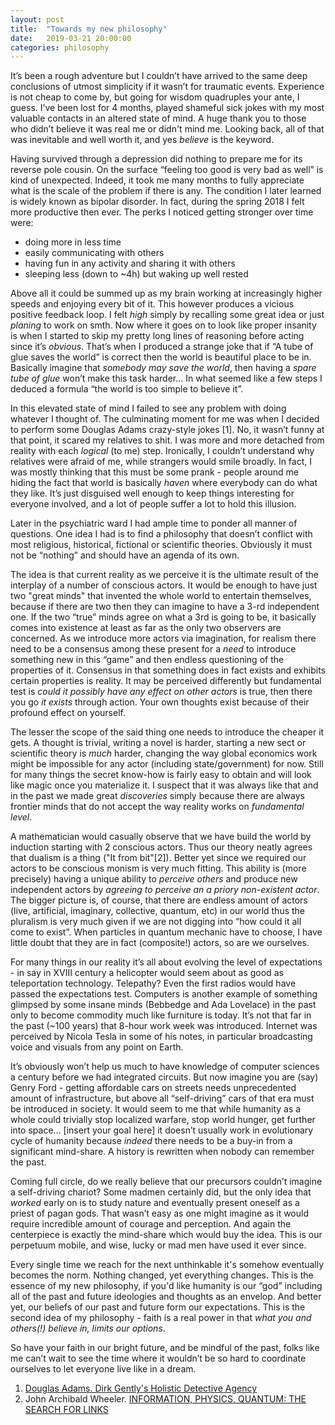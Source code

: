 ```yaml
---
layout: post
title:  "Towards my new philosophy"
date:   2019-03-21 20:00:00
categories: philosophy
---
```


It’s been a rough adventure but I couldn’t have arrived to the same deep conclusions of utmost simplicity if it wasn’t for traumatic events. Experience is not cheap to come by, but going for wisdom quadruples your ante, I guess. I’ve been lost for 4 months, played shameful  sick jokes with my most valuable contacts in an altered state of mind. A huge thank you to those who didn’t believe it was real me or didn't mind me. Looking back, all of that was inevitable and well worth it, and yes *believe* is the keyword. 


Having survived through a depression did nothing to prepare me for its reverse pole cousin. On the surface “feeling too good is very bad as well” is  kind of unexpected. Indeed, it took me many months to fully appreciate what is the scale of the problem if there is any. The condition I later learned is widely known as bipolar disorder. In fact, during the spring 2018 I felt more productive then ever. The perks I noticed getting stronger over time were:

* doing more in less time
* easily communicating with others
* having fun in any activity and sharing it with others
* sleeping less (down to \~4h) but waking up well rested

Above all it could be summed up as my brain working at increasingly higher speeds and enjoying every bit of it. This however produces a vicious positive feedback loop. I felt *high* simply by recalling some great idea or just _planing_ to work on smth. Now where it goes on to look like proper insanity is when I started to skip my pretty long lines of reasoning before acting since it’s *obvious*. That’s when I produced a strange joke that if “A tube of glue saves the world” is correct then the world is beautiful place to be in. Basically imagine that *somebody may save the world*, then having a *spare tube of glue* won’t make this task harder... In what seemed like a few steps I deduced a formula “the world is too simple to believe it”. 


In this elevated state of mind I failed to see any problem with doing whatever I thought of.  The culminating moment for me was when I decided to perform some Douglas Adams crazy-style jokes [1]. No, it wasn’t funny at that point, it scared my relatives to shit. I was more and more detached from reality with each _logical_ (to me) step.  Ironically, I couldn’t understand why relatives were afraid of me, while strangers would smile broadly. In fact, I was mostly thinking that this must be some prank - people around me hiding the fact that world is basically *haven* where everybody can do what they like. It’s just disguised well enough to keep things interesting for everyone involved, and a lot of people suffer a lot to hold this illusion. 


Later in the psychiatric ward I had ample time to ponder all manner of questions. One idea I had is to find a philosophy that doesn’t conflict with most religious, historical, fictional or scientific theories. Obviously it must not be “nothing” and should have an agenda of its own.


The idea is that current reality as we perceive it is the ultimate result of the interplay of a number of conscious actors. It would be enough to have just two "great minds" that invented the whole world to entertain themselves, because if there are two then they can imagine to have a 3-rd independent one. If the two “true” minds agree on what a 3rd is going to be, it basically comes into existence at least as far as the only two observers are concerned. As we introduce more actors via imagination, for realism there need to be a consensus among these present for a *need* to introduce something new in this “game” and then endless questioning of the properties of it. Consensus in that something does in fact exists and exhibits certain properties is reality. It may be perceived differently but fundamental test is *could it possibly have any effect on other actors* is true, then there you go *it exists* through action. Your own thoughts exist because of their profound effect on yourself.


The lesser the scope of the said thing one needs to introduce the cheaper it gets. A thought is trivial, writing a novel is harder, starting a new sect or scientific theory is *much* harder, changing the way global economics work might be impossible for any actor (including state/government) for now. Still for many things the secret know-how is fairly easy to obtain and will look like magic once you materialize it. I suspect that it was always like that and in the past we made great *discoveries* simply because there are always frontier minds that do not accept the way reality works on _fundamental level_. 


A mathematician would casually observe that we have build the world by induction starting with 2 conscious actors.  Thus our theory neatly agrees that dualism is a thing ("It from bit"[2]). Better yet since we required our actors to be conscious monism is very much fitting. This ability is (more precisely) having a unique ability to *perceive others* and produce new independent actors by *agreeing to perceive an a priory non-existent actor*. The bigger picture is, of course, that there are endless amount of actors (live, artificial, imaginary, collective, quantum, etc) in our world thus the pluralism is very much given if we are not digging into “how could it all come to exist”. When particles in quantum mechanic have to choose, I have little doubt that they are in fact (composite!) actors, so are we ourselves.


For many things in our reality it’s all about evolving the level of expectations - in say in XVIII century a helicopter would seem about as good as teleportation technology. Telepathy? Even the first radios would have passed the expectations test. Computers is another example of something glimpsed by some insane minds (Bebbedge and Ada Lovelace) in the past only to become commodity much like furniture is today. It’s not that far in the past (\~100 years) that 8-hour work week was introduced. Internet was perceived by Nicola Tesla in some of his notes, in particular broadcasting voice and visuals from any point on Earth.

It’s obviously won’t help us much to have knowledge of computer sciences a century before we had integrated circuits. But now imagine you are (say) Genry Ford - getting affordable cars on streets needs unprecedented amount of infrastructure, but above all “self-driving” cars of that era must be introduced in society. It would seem to me that while humanity as a whole could trivially stop localized warfare, stop world hunger, get further into space... \[insert your goal here\] it doesn’t usually work in evolutionary cycle of humanity because _indeed_ there needs to be a buy-in from a significant mind-share. A history is rewritten when nobody can remember the past.

Coming full circle, do we really believe that our precursors couldn’t imagine a self-driving chariot? Some madmen certainly did, but the only idea that _worked_ early on is to study nature and eventually present oneself as a priest of pagan gods. That wasn’t easy as one might imagine as it would require incredible amount of courage and perception. And again the centerpiece is exactly the mind-share which would buy the idea. This is our perpetuum mobile, and wise, lucky or mad men have used it ever since.

Every single time we reach for the next unthinkable it's somehow eventually becomes the norm. Nothing changed, yet everything changes. This is the essence of my new philosophy, if you'd like humanity is our “god” including all of the past and future ideologies and thoughts as an envelop. And better yet, our beliefs of our past and future form our expectations. This is the second idea of my philosophy - faith is a real power in that *what you and others(!) believe in, limits our options*.

So have your faith in our bright future, and be mindful of the past, folks like me can’t wait to see the time where it wouldn’t be so hard to coordinate ourselves to let everyone live like in a dream.


1. [Douglas Adams. Dirk Gently's Holistic Detective Agency](https://en.wikipedia.org/wiki/Dirk_Gently%27s_Holistic_Detective_Agency)
2. John Archibald Wheeler. [INFORMATION, PHYSICS, QUANTUM: THE SEARCH FOR LINKS](http://cqi.inf.usi.ch/qic/wheeler.pdf)